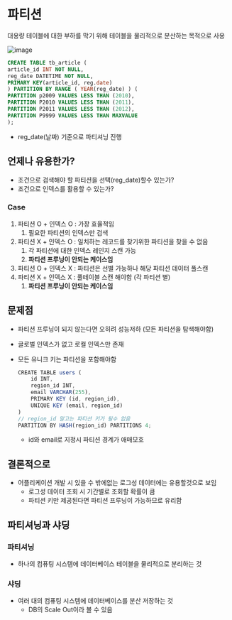 # 파티션

대용량 테이블에 대한 부하를 막기 위해 테이블을 물리적으로 분산하는 목적으로 사용

![image](https://github.com/user-attachments/assets/0b247291-904d-4f9a-abab-6050698204e6)


```sql
CREATE TABLE tb_article (
article_id INT NOT NULL,
reg_date DATETIME NOT NULL,
PRIMARY KEY(article_id, reg.date)
) PARTITION BY RANGE ( YEAR(reg_date) ) (
PARTITION p2009 VALUES LESS THAN (2010),
PARTITION P2010 VALUES LESS THAN (2011),
PARTITION P2011 VALUES LESS THAN (2012),
PARTITION P9999 VALUES LESS THAN MAXVALUE
);
```

- reg_date(날짜) 기준으로 파티셔닝 진행

## 언제나 유용한가?

- 조건으로 검색해야 할 파티션을 선택(reg_date)할수 있는가?
- 조건으로 인덱스를 활용할 수 있는가?

### Case

1. 파티션 O + 인덱스 O :  가장 효율적임
    1. 필요한 파티션의 인덱스만 검색
2. 파티션 X + 인덱스 O : 일치하는 레코드를 찾기위한 파티션을 찾을 수 없음
    1. 각 파티션에 대한 인덱스 레인지 스캔 가능
    2. **파티션 프루닝이 안되는 케이스임**
3. 파티션 O + 인덱스 X : 파티션은 선별 가능하나 해당 파티션 데이터 풀스캔
4. 파티션 X + 인덱스 X : 풀테이블 스캔 해야함 (각 파티션 별)
    1. **파티션 프루닝이 안되는 케이스임**

## 문제점

- 파티션 프루닝이 되지 않는다면 오히려 성능저하 (모든 파티션을 탐색해야함)
- 글로벌 인덱스가 없고 로컬 인덱스만 존재
- 모든 유니크 키는 파티션을 포함해야함
    
    ```jsx
    CREATE TABLE users (
        id INT,
        region_id INT,
        email VARCHAR(255),
        PRIMARY KEY (id, region_id),
        UNIQUE KEY (email, region_id)
    )
    // region_id 말고는 파티션 키가 될수 없음
    PARTITION BY HASH(region_id) PARTITIONS 4;
    ```
    
    - id와 email로 지정시 파티션 경계가 애매모호

## 결론적으로

- 어플리케이션 개발 시 있을 수 밖에없는 로그성 데이터에는 유용할것으로 보임
    - 로그성 데이터 조회 시 기간별로 조회할 확률이 큼
    - 파티션 키만 제공된다면 파티션 프루닝이 가능하므로 유리함

## 파티셔닝과 샤딩

### 파티셔닝

- 하나의 컴퓨팅 시스템에 데이터베이스 테이블을 물리적으로 분리하는 것

### 샤딩

- 여러 대의 컴퓨팅 시스템에 데이터베이스를 분산 저장하는 것
    - DB의 Scale Out이라 볼 수 있음
